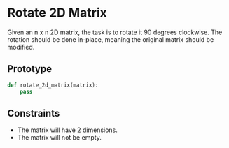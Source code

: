 # Rotate 2D Matrix

Given an n x n 2D matrix, the task is to rotate it 90 degrees clockwise. The rotation should be done in-place, meaning the original matrix should be modified.

## Prototype

```python
def rotate_2d_matrix(matrix):
    pass
```

## Constraints

- The matrix will have 2 dimensions.
- The matrix will not be empty.

